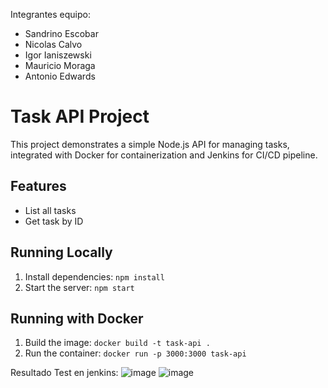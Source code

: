 Integrantes equipo:
- Sandrino Escobar
- Nicolas Calvo
- Igor Ianiszewski
- Mauricio Moraga
- Antonio Edwards

# Task API Project

This project demonstrates a simple Node.js API for managing tasks, integrated with Docker for containerization and Jenkins for CI/CD pipeline.

## Features

- List all tasks  
- Get task by ID

## Running Locally

1. Install dependencies: `npm install`  
2. Start the server: `npm start`

## Running with Docker

1. Build the image: `docker build -t task-api .`  
2. Run the container: `docker run -p 3000:3000 task-api`

Resultado Test en jenkins:
![image](https://github.com/user-attachments/assets/c0f77979-2d3e-4f14-a48f-1251445274cd)
![image](https://github.com/user-attachments/assets/41c0cf3d-fbfc-44c2-ba02-e1ac97d1b746)

